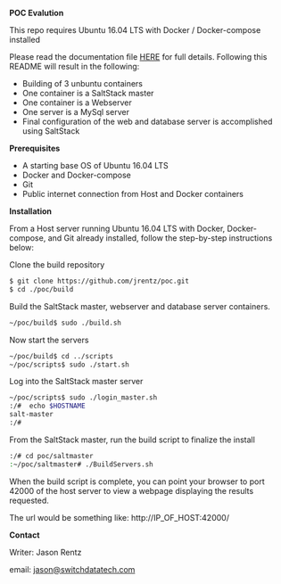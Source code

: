<B>POC Evalution</B>

This repo requires Ubuntu 16.04 LTS with Docker / Docker-compose installed

Please read the documentation file <a href="https://github.com/jrentz/poc/wiki/home">HERE</a> for full details.
Following this README will result in the following:

* Building of 3 unbuntu containers
* One container is a SaltStack master
* One container is a Webserver
* One server is a MySql server
* Final configuration of the web and database server is accomplished using SaltStack

<B>Prerequisites</B>

* A starting base OS of Ubuntu 16.04 LTS
* Docker and Docker-compose
* Git
* Public internet connection from Host and Docker containers


<B>Installation</B>

From a Host server running Ubuntu 16.04 LTS with Docker, Docker-compose, and Git already installed, follow the step-by-step instructions below:

Clone the build repository

```sh
$ git clone https://github.com/jrentz/poc.git
$ cd ./poc/build
```

Build the SaltStack master, webserver and database server containers.


```sh
~/poc/build$ sudo ./build.sh

```

Now start the servers

```sh
~/poc/build$ cd ../scripts
~/poc/scripts$ sudo ./start.sh

```
Log into the SaltStack master server

```sh
~/poc/scripts$ sudo ./login_master.sh
:/#  echo $HOSTNAME
salt-master
:/#
```

From the SaltStack master, run the build script to finalize the install

```sh
:/# cd poc/saltmaster
:~/poc/saltmaster# ./BuildServers.sh
```

When the build script is complete, you can point your browser to port 42000 of the host server to view a webpage displaying the results requested.

The url would be something like: http://IP_OF_HOST:42000/


<B>Contact</B>

Writer: Jason Rentz

email: [jason@switchdatatech.com](mailto:jason@switchdatatech.com)
